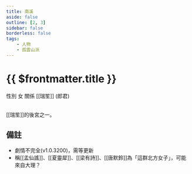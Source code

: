 ```yaml
---
title: 南溪
aside: false
outline: [2, 3]
sidebar: false
borderless: false
tags:
    - 人物
    - 孤雲山派
---
```


# {{ $frontmatter.title }}

<ChTabs position="bottom">
	<ChTab title="南溪">
		<Ch src='/images/characters/special829/normal.png' position='right'/>
		<ChName nameZh='南溪' nameEn='Nan Xi' position='right' />
		<ChTable>
			<ChTr>
				<ChTd isTitle=true>
					性別
				</ChTd>
				<ChTd>
					女
				</ChTd>
			</ChTr>
			<ChTr>
				<ChTd isTitle=true position='center'>
					關係
				</ChTd>
			</ChTr>
			<ChTr>
				<ChTd position='center'>
					[[瑞笙]] (郎君)
				</ChTd>
			</ChTr>
		</ChTable>
	</ChTab>
</ChTabs>
<br><br>

[[瑞笙]]的後宮之一。

## 備註

- 劇情不完全(v1.0.3200)，需等更新
- 稱[[孟仙謠]]、[[夏靈犀]]、[[梁有詩]]、[[唐默鈴]]為「這群北方女子」，可能來自大理？